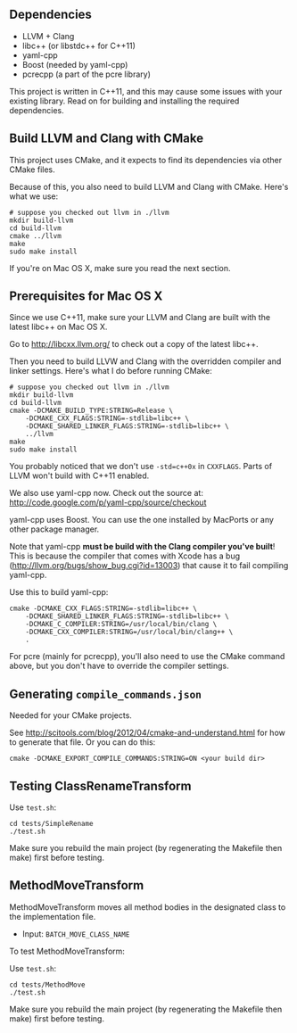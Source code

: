 
## Dependencies

*   LLVM + Clang
*   libc++ (or libstdc++ for C++11)
*   yaml-cpp
*   Boost (needed by yaml-cpp)
*   pcrecpp (a part of the pcre library)

This project is written in C++11, and this may cause some issues with your existing library. Read on for building and installing the required dependencies.


## Build LLVM and Clang with CMake

This project uses CMake, and it expects to find its dependencies via other CMake files.

Because of this, you also need to build LLVM and Clang with CMake. Here's what we use:

    # suppose you checked out llvm in ./llvm
    mkdir build-llvm
    cd build-llvm    
    cmake ../llvm
    make
    sudo make install

If you're on Mac OS X, make sure you read the next section.


## Prerequisites for Mac OS X

Since we use C++11, make sure your LLVM and Clang are built with the latest libc++ on Mac OS X.

Go to http://libcxx.llvm.org/ to check out a copy of the latest libc++.

Then you need to build LLVW and Clang with the overridden compiler and linker settings. Here's what I do before running CMake:

    # suppose you checked out llvm in ./llvm
    mkdir build-llvm
    cd build-llvm    
    cmake -DCMAKE_BUILD_TYPE:STRING=Release \
        -DCMAKE_CXX_FLAGS:STRING=-stdlib=libc++ \
        -DCMAKE_SHARED_LINKER_FLAGS:STRING=-stdlib=libc++ \
        ../llvm
    make
    sudo make install
    
You probably noticed that we don't use `-std=c++0x` in `CXXFLAGS`. Parts of LLVM won't build with C++11 enabled.

We also use yaml-cpp now. Check out the source at: http://code.google.com/p/yaml-cpp/source/checkout

yaml-cpp uses Boost. You can use the one installed by MacPorts or any other package manager.

Note that yaml-cpp **must be build with the Clang compiler you've built**! This is because the compiler that comes with Xcode has a bug (http://llvm.org/bugs/show_bug.cgi?id=13003) that cause it to fail compiling yaml-cpp.

Use this to build yaml-cpp:

    cmake -DCMAKE_CXX_FLAGS:STRING=-stdlib=libc++ \
        -DCMAKE_SHARED_LINKER_FLAGS:STRING=-stdlib=libc++ \
        -DCMAKE_C_COMPILER:STRING=/usr/local/bin/clang \
        -DCMAKE_CXX_COMPILER:STRING=/usr/local/bin/clang++ \
        .

For pcre (mainly for pcrecpp), you'll also need to use the CMake command
above, but you don't have to override the compiler settings.


## Generating `compile_commands.json`

Needed for your CMake projects.

See http://scitools.com/blog/2012/04/cmake-and-understand.html for how to generate that file. Or you can do this:

    cmake -DCMAKE_EXPORT_COMPILE_COMMANDS:STRING=ON <your build dir>


## Testing ClassRenameTransform

Use `test.sh`:

    cd tests/SimpleRename
    ./test.sh

Make sure you rebuild the main project (by regenerating the Makefile then make) first before testing.


## MethodMoveTransform

MethodMoveTransform moves all method bodies in the designated class to the
implementation file.

*   Input: `BATCH_MOVE_CLASS_NAME`

To test MethodMoveTransform:

Use `test.sh`:

    cd tests/MethodMove
    ./test.sh

Make sure you rebuild the main project (by regenerating the Makefile then make) first before testing.

